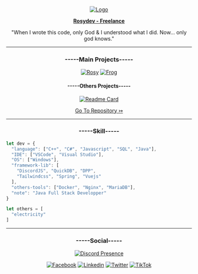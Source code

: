 <br/>
<div align="center">
<p align="center">
  <a href="https://rosydev.fr">
    <img src="https://i.imgur.com/jnLoxFE.png" alt="Logo">
  </a>

  [**__Rosydev - Freelance__**](https://rosydev.fr)  
  
  <p align="center">
  "When I wrote this code, only God & I understood what I did. Now... only god knows."
  </p>
</p>

***

<h3 align="center">-----Main Projects-----</h3>
  
[![Rosy](https://github-readme-stats-feoqa4901-c1ach0.vercel.app/api/pin/?username=C1ach0&repo=Rosy-Bot)](https://github.com/C1ach0/Rosy-Bot)
[![Frog](https://github-readme-stats-feoqa4901-c1ach0.vercel.app/api/pin/?username=C1ach0&repo=Frog-Bot)](https://github.com/C1ach0/Frog-Bot)
<!-- [![Readme Card](https://github-readme-stats.vercel.app/api/pin/?username=C1ach0&repo=DiscordASM)](https://github.com/C1ach0/DiscordASM) -->

<h4 align="center">-----Others Projects-----</h4>

[![Readme Card](https://github-readme-stats-feoqa4901-c1ach0.vercel.app/api/pin/?username=C1ach0&repo=Rosy_IA)](https://github.com/C1ach0/Rosy_IA)
<!-- [![Readme Card](https://github-readme-stats.vercel.app/api/pin/?username=C1ach0&repo=REPO)](https://github.com/C1ach0/REPO) -->

<p><a href="https://github.com/C1ach0?tab=repositories"> Go To Repository ↣ </a></p>

***

<h3 align="center">-----Skill-----</h3>
</div>

```js
let dev = {
  "language": ["C++", "C#", "Javascript", "SQL", "Java"],
  "IDE": ["VSCode", "Visual Studio"],
  "OS": ["Windows"],
  "framework-lib": [
    "DiscordJS", "QuickDB", "DPP",
    "Tailwindcss", "Spring", "Vuejs"
  ],
  "others-tools": ["Docker", "Nginx", "MariaDB"],
  "note": "Java Full Stack Developper"
}

let others = [
  "electricity"
]
```
***

<h3 align="center">-----Social-----</h3>
<div align="center">
  
[![Discord Presence](https://lanyard.cnrad.dev/api/358629612584173568?animated=:bool)](https://discord.com/users/358629612584173568)
  
<!-- ![Discord Banner 2](https://discordapp.com/api/guilds/1030552587323318302/widget.png?style=banner2) -->
  
[![Facebook](https://img.shields.io/badge/Facebook-1877F2?style=for-the-badge&logo=facebook&logoColor=white)](https://www.facebook.com/c1ach0/)
[![Linkedin](https://img.shields.io/badge/LinkedIn-0077B5?style=for-the-badge&logo=linkedin&logoColor=white)](https://www.linkedin.com/in/maxence-bessi/)
[![Twitter](https://img.shields.io/badge/Twitter-1DA1F2?style=for-the-badge&logo=twitter&logoColor=white)](https://twitter.com/clachoverclan)
[![TikTok](https://img.shields.io/badge/TikTok-000000?style=for-the-badge&logo=tiktok&logoColor=white)](https://www.tiktok.com/@kuracho_)
<!-- [![Paypal](https://img.shields.io/badge/PayPal-00457C?style=for-the-badge&logo=paypal&logoColor=white)](https://www.paypal.me/c1ach0) -->
  
</div>


<!-- 
[![]()]()
[![]()]()
[![]()]()
[![]()]() -->
<!-- ![](https://geps.dev/progress/10) -->

